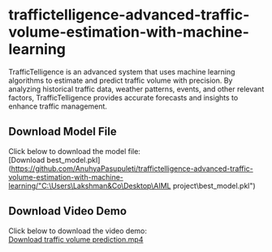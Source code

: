 # traffictelligence-advanced-traffic-volume-estimation-with-machine-learning
TrafficTelligence is an advanced system that uses machine learning algorithms to estimate and predict traffic volume with precision. By analyzing historical traffic data, weather patterns, events, and other relevant factors, TrafficTelligence provides accurate forecasts and insights to enhance traffic management.


## Download Model File  
Click below to download the model file:  
[Download best_model.pkl](https://github.com/AnuhyaPasupuleti/traffictelligence-advanced-traffic-volume-estimation-with-machine-learning/"C:\Users\Lakshman&Co\Desktop\AIML project\best_model.pkl")

## Download Video Demo  
Click below to download the video demo:  
[Download traffic volume prediction.mp4](https://github.com/AnuhyaPasupuleti/traffictelligence-advanced-traffic-volume-estimation-with-machine-learning/blob/main/Video%20Demo/traffic-volume-prediction-videoDemo.mp4)
